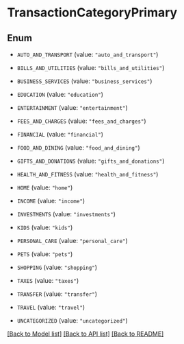 # TransactionCategoryPrimary

## Enum


* `AUTO_AND_TRANSPORT` (value: `"auto_and_transport"`)

* `BILLS_AND_UTILITIES` (value: `"bills_and_utilities"`)

* `BUSINESS_SERVICES` (value: `"business_services"`)

* `EDUCATION` (value: `"education"`)

* `ENTERTAINMENT` (value: `"entertainment"`)

* `FEES_AND_CHARGES` (value: `"fees_and_charges"`)

* `FINANCIAL` (value: `"financial"`)

* `FOOD_AND_DINING` (value: `"food_and_dining"`)

* `GIFTS_AND_DONATIONS` (value: `"gifts_and_donations"`)

* `HEALTH_AND_FITNESS` (value: `"health_and_fitness"`)

* `HOME` (value: `"home"`)

* `INCOME` (value: `"income"`)

* `INVESTMENTS` (value: `"investments"`)

* `KIDS` (value: `"kids"`)

* `PERSONAL_CARE` (value: `"personal_care"`)

* `PETS` (value: `"pets"`)

* `SHOPPING` (value: `"shopping"`)

* `TAXES` (value: `"taxes"`)

* `TRANSFER` (value: `"transfer"`)

* `TRAVEL` (value: `"travel"`)

* `UNCATEGORIZED` (value: `"uncategorized"`)


[[Back to Model list]](../README.md#documentation-for-models) [[Back to API list]](../README.md#documentation-for-api-endpoints) [[Back to README]](../README.md)


